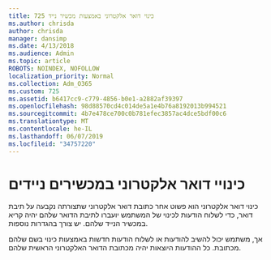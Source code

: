 ```yaml
---
title: 725 כינוי דואר אלקטרוני באמצעות מכשיר נייד
ms.author: chrisda
author: chrisda
manager: dansimp
ms.date: 4/13/2018
ms.audience: Admin
ms.topic: article
ROBOTS: NOINDEX, NOFOLLOW
localization_priority: Normal
ms.collection: Adm_O365
ms.custom: 725
ms.assetid: b6417cc9-c779-4856-b0e1-a2882af39397
ms.openlocfilehash: 98d88570cd4c014de5a1e4b76a8192013b994521
ms.sourcegitcommit: 4b7e478ce700c0b781efec3857ac4dce5bdf00c6
ms.translationtype: MT
ms.contentlocale: he-IL
ms.lasthandoff: 06/07/2019
ms.locfileid: "34757220"
---
```

# <a name="email-aliases-on-mobile-devices"></a>כינויי דואר אלקטרוני במכשירים ניידים

כינוי דואר אלקטרוני הוא פשוט אחר כתובת דואר אלקטרוני שתצורתה נקבעה על תיבת דואר, כדי לשלוח הודעות לכינוי של המשתמש יועברו לתיבת הדואר שלהם יהיה קריא במכשיר הנייד שלהם. יש צורך בהגדרות נוספות.

אך, משתמש יכול להשיב להודעות או לשלוח הודעות חדשות באמצעות כינוי בשם שלהם מכתובת. כל ההודעות היוצאות יהיה מכתובת הדואר האלקטרוני הראשית שלהם.
